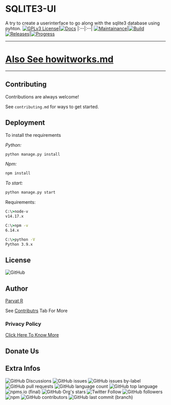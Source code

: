 
# SQLITE3-UI

A try to create a userinterface to go along with the sqlite3 database using pyhton.
[![GPLv3 License](https://img.shields.io/badge/License-GPL%20v3-g.svg)](https://opensource.org/licenses/GPL-3.0)|[![Docs](https://img.shields.io/badge/Docs-Failed-red.svg)]()
|:--|:--|
[![Maintainance](https://img.shields.io/badge/Maintainance-Not%20Started-red.svg)]()|[![Build](https://img.shields.io/badge/Build-Not%20Started-red.svg)]()
[![Releases](https://img.shields.io/badge/Releases-Not%20Released-red.svg)]()|[![Progress](https://img.shields.io/badge/Progress-Progressing-blue.svg)]()

---
# [Also See howitworks.md](https://github.com/BotsUniverse/sqlite3-ui/blob/main/howitworks.md)
---

## Contributing

Contributions are always welcome!

See `contributing.md` for ways to get started.
## Deployment

To install the requirements

_Python:_
```bash
python manage.py install
```
_Npm:_
```bash
npm install
```

*To start:*
```bash
python manage.py start
```

Requirements:
```cmd
C:\>node-v
v14.17.x

C:\>npm -v
6.14.x

C:\>python -V
Python 3.9.x
```
## License
<img alt="GitHub" src="https://img.shields.io/github/license/Botsuniverse/sqlite3-ui?style=social">

## Author
[Parvat R](https://www.telegram.me/Parvat_R)

See [Contributrs](https://github.com/BotsUniverse/sqlite3-ui/graphs/contributors) Tab For More

### Privacy Policy 
[Click Here To Know More](https://telegra.ph/Privacy-Policy-07-20-5)

## Donate Us


## Extra Infos
<img alt="GitHub Discussions" src="https://img.shields.io/github/discussions/Botsuniverse/sqlite3-ui?style=for-the-badge">

<img alt="GitHub issues" src="https://img.shields.io/github/issues/Botsuniverse/sqlite3-ui?style=flat-square">

<img alt="GitHub issues by-label" src="https://img.shields.io/github/issues-raw/Botsuniverse/sqlite3-ui/Error">

<img alt="GitHub pull requests" src="https://img.shields.io/github/issues-pr/Botsuniverse/sqlite3-ui?style=flat-square">

<img alt="GitHub language count" src="https://img.shields.io/github/languages/count/Botsuniverse/sqlite3-ui?style=flat-square">

<img alt="GitHub top language" src="https://img.shields.io/github/languages/top/Botsuniverse/sqlite3-ui?style=social">

<img alt="npms.io (final)" src="https://img.shields.io/npms-io/final-score/npm">

<img alt="GitHub Org's stars" src="https://img.shields.io/github/stars/Botsuniverse?style=for-the-badge">

<img alt="Twitter Follow" src="https://img.shields.io/twitter/follow/Springreenoff?style=social">

<img alt="GitHub followers" src="https://img.shields.io/github/followers/parvat-web-dev?style=social">

<img alt="npm" src="https://img.shields.io/npm/v/npm">

<img alt="GitHub contributors" src="https://img.shields.io/github/contributors/Botsuniverse/sqlite3-ui">

<img alt="GitHub last commit (branch)" src="https://img.shields.io/github/last-commit/Botsuniverse/sqlite3-ui/main">

